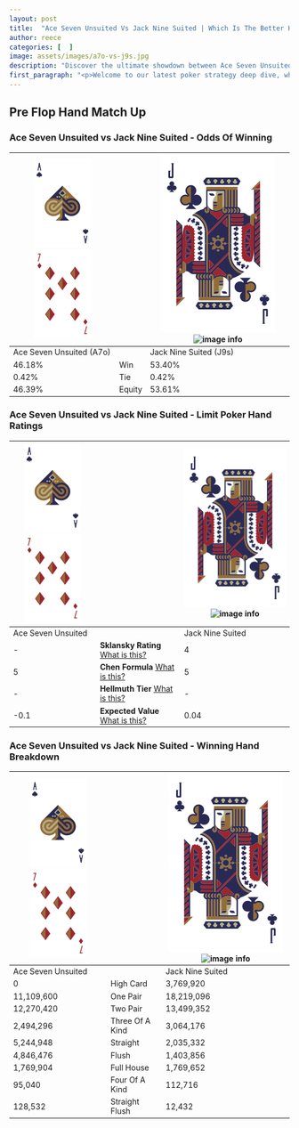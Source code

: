 ```yaml
---
layout: post
title:  "Ace Seven Unsuited Vs Jack Nine Suited | Which Is The Better Hand In Poker? A Complete Guide"
author: reece
categories: [  ]
image: assets/images/a7o-vs-j9s.jpg
description: "Discover the ultimate showdown between Ace Seven Unsuited and Jack Nine Suited in poker! Uncover the odds, strategies, and scenarios where one hand triumphs over the other. Get ready to up your poker game with this thrilling analysis."
first_paragraph: "<p>Welcome to our latest poker strategy deep dive, where we're pitting two distinct hands against each other in a high-stakes showdown: Ace Seven Unsuited vs Jack Nine Suited.</p><p>In the dynamic world of poker, every decision counts, and knowing which hand holds the upper hand is key to your success at the table.</p><p>In this article, we'll dissect these two hands, explore the scenarios where one dominates the other, and equip you with the knowledge to make strategic choices that can tip the odds in your favor.</p><p>Get ready to unravel the intriguing dynamics of these poker hands and elevate your game to new heights.</p>"
---
```




[comment]: # (sp0)

## Pre Flop Hand Match Up

<div class="table hand-ratings" markdown="1"> 



### Ace Seven Unsuited vs Jack Nine Suited - Odds Of Winning


    
| ![image info](assets/images/hand1/A.png) ![image info](assets/images/hand1/7o.png) |  | ![image info](assets/images/hand2/J.png) ![image info](assets/images/hand2/9s.png) |
| -------- | -------- | -------- |
| Ace Seven Unsuited (A7o) |  | Jack Nine Suited (J9s) |
| 46.18% | Win | 53.40% |
| 0.42% | Tie | 0.42% |
| 46.39% | Equity | 53.61% |




[comment]: # (sp1)



### Ace Seven Unsuited vs Jack Nine Suited - Limit Poker Hand Ratings


    
| ![image info](assets/images/hand1/A.png) ![image info](assets/images/hand1/7o.png) |  | ![image info](assets/images/hand2/J.png) ![image info](assets/images/hand2/9s.png) |
| -------- | -------- | -------- |
| Ace Seven Unsuited |  | Jack Nine Suited |
| - | **Sklansky Rating** [What is this?](/sklansky-rating-explained) | 4 |
| 5 | **Chen Formula** [What is this?](/chen-formula-explained) | 5 |
| - | **Hellmuth Tier** [What is this?](/Hellmuth-tier-explained) | - |
| -0.1 | **Expected Value** [What is this?](/expected-value-explained) | 0.04 |




[comment]: # (sp2)



### Ace Seven Unsuited vs Jack Nine Suited - Winning Hand Breakdown


    
| ![image info](assets/images/hand1/A.png) ![image info](assets/images/hand1/7o.png) |  | ![image info](assets/images/hand2/J.png) ![image info](assets/images/hand2/9s.png) |
| -------- | -------- | -------- |
| Ace Seven Unsuited |  | Jack Nine Suited |
| 0 | High Card | 3,769,920 |
| 11,109,600 | One Pair | 18,219,096 |
| 12,270,420 | Two Pair | 13,499,352 |
| 2,494,296 | Three Of A Kind | 3,064,176 |
| 5,244,948 | Straight | 2,035,332 |
| 4,846,476 | Flush | 1,403,856 |
| 1,769,904 | Full House | 1,769,652 |
| 95,040 | Four Of A Kind | 112,716 |
| 128,532 | Straight Flush | 12,432 |




[comment]: # (sp3)



</div>

[comment]: # (sp4)



[comment]: # (sp5)

